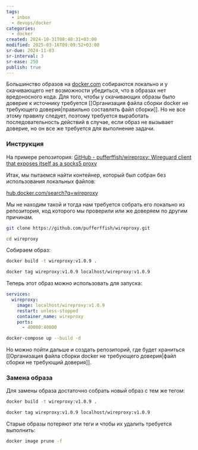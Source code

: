 ```yaml
---
tags:
  - inbox
  - devops/docker
categories:
  - docker
created: 2024-10-31T08:48:31+03:00
modified: 2025-03-16T09:09:52+03:00
sr-due: 2024-11-03
sr-interval: 3
sr-ease: 250
publish: true
---
```

Большинство образов на [docker.com](https://hub.docker.com) собираются локально и у скачивающего нет возможности убедиться, что в образах нет вредоносного кода. Для того, чтобы у скачивающих образы было доверие к источнику требуется [[Организация файла сборки docker не требующего доверия|правильно составлять файл сборки]]. Но не все этому правилу следует, поэтому требуется выработать последовательность действий в случае, если образ не вызывает доверие, но он все же требуется для выполнение задачи.

### Инструкция

На примере репозитория: [GitHub - pufferffish/wireproxy: Wireguard client that exposes itself as a socks5 proxy](https://github.com/pufferffish/wireproxy)

Итак, мы пытаемся найти контейнер, который был собран без использования локальных файлов:

[hub.docker.com/search?q=wireproxy](https://hub.docker.com/search?q=wireproxy)

Мы не находим такой и тогда нам требуется собрать его локально из репозитория, код которого мы проверили или же доверяем по другим причинам.

```sh
git clone https://github.com/pufferffish/wireproxy.git
```

```sh
cd wireproxy
```

Собираем образ:

```sh
docker build -t wireproxy:v1.0.9 .
```

```sh
docker tag wireproxy:v1.0.9 localhost/wireproxy:v1.0.9
```

Теперь этот образ можно использовать для запуска:

```yaml title:docker-compose.yml ln:true
services:
  wireproxy:
    image: localhost/wireproxy:v1.0.9
    restart: unless-stopped
    container_name: wireproxy
    ports:
      - 40000:40000
```

```sh
docker-compose up --build -d
```

Но можно пойти дальше и создать репозиторий, где будет храниться [[Организация файла сборки docker не требующего доверия|файл сборки не требующий доверия]].

### Замена образа

Для замены образа достаточно собрать новый образ с тем же тегом:

```sh
docker build -t wireproxy:v1.0.9 .
```

```sh
docker tag wireproxy:v1.0.9 localhost/wireproxy:v1.0.9
```

Старые образы потеряют эти теги и чтобы их удалить требуется выполнить:

```sh
docker image prune -f
```